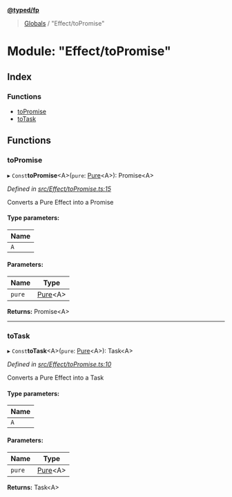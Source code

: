 **[@typed/fp](../README.md)**

> [Globals](../globals.md) / "Effect/toPromise"

# Module: "Effect/toPromise"

## Index

### Functions

* [toPromise](_effect_topromise_.md#topromise)
* [toTask](_effect_topromise_.md#totask)

## Functions

### toPromise

▸ `Const`**toPromise**\<A>(`pure`: [Pure](_effect_effect_.md#pure)\<A>): Promise\<A>

*Defined in [src/Effect/toPromise.ts:15](https://github.com/TylorS/typed-fp/blob/559f273/src/Effect/toPromise.ts#L15)*

Converts a Pure<A> Effect into a Promise<A>

#### Type parameters:

Name |
------ |
`A` |

#### Parameters:

Name | Type |
------ | ------ |
`pure` | [Pure](_effect_effect_.md#pure)\<A> |

**Returns:** Promise\<A>

___

### toTask

▸ `Const`**toTask**\<A>(`pure`: [Pure](_effect_effect_.md#pure)\<A>): Task\<A>

*Defined in [src/Effect/toPromise.ts:10](https://github.com/TylorS/typed-fp/blob/559f273/src/Effect/toPromise.ts#L10)*

Converts a Pure<A> Effect into a Task<A>

#### Type parameters:

Name |
------ |
`A` |

#### Parameters:

Name | Type |
------ | ------ |
`pure` | [Pure](_effect_effect_.md#pure)\<A> |

**Returns:** Task\<A>
